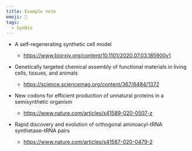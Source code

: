 ```yaml
---
title: Example note
emoji: 🧬 
tags:
  - SynBio
---
```


* A self-regenerating synthetic cell model
    - https://www.biorxiv.org/content/10.1101/2020.07.03.185900v1

* Genetically targeted chemical assembly of functional materials in living cells, tissues, and animals
  - https://science.sciencemag.org/content/367/6484/1372

* New codons for efficient production of unnatural proteins in a semisynthetic organism
  - https://www.nature.com/articles/s41589-020-0507-z

* Rapid discovery and evolution of orthogonal aminoacyl-tRNA synthetase–tRNA pairs
  - https://www.nature.com/articles/s41587-020-0479-2